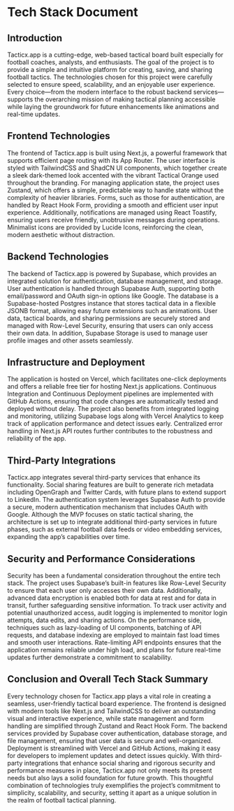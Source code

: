 # Tech Stack Document

## Introduction

Tacticx.app is a cutting-edge, web-based tactical board built especially for football coaches, analysts, and enthusiasts. The goal of the project is to provide a simple and intuitive platform for creating, saving, and sharing football tactics. The technologies chosen for this project were carefully selected to ensure speed, scalability, and an enjoyable user experience. Every choice—from the modern interface to the robust backend services—supports the overarching mission of making tactical planning accessible while laying the groundwork for future enhancements like animations and real-time updates.

## Frontend Technologies

The frontend of Tacticx.app is built using Next.js, a powerful framework that supports efficient page routing with its App Router. The user interface is styled with TailwindCSS and ShadCN UI components, which together create a sleek dark-themed look accented with the vibrant Tactical Orange used throughout the branding. For managing application state, the project uses Zustand, which offers a simple, predictable way to handle state without the complexity of heavier libraries. Forms, such as those for authentication, are handled by React Hook Form, providing a smooth and efficient user input experience. Additionally, notifications are managed using React Toastify, ensuring users receive friendly, unobtrusive messages during operations. Minimalist icons are provided by Lucide Icons, reinforcing the clean, modern aesthetic without distraction.

## Backend Technologies

The backend of Tacticx.app is powered by Supabase, which provides an integrated solution for authentication, database management, and storage. User authentication is handled through Supabase Auth, supporting both email/password and OAuth sign-in options like Google. The database is a Supabase-hosted Postgres instance that stores tactical data in a flexible JSONB format, allowing easy future extensions such as animations. User data, tactical boards, and sharing permissions are securely stored and managed with Row-Level Security, ensuring that users can only access their own data. In addition, Supabase Storage is used to manage user profile images and other assets seamlessly.

## Infrastructure and Deployment

The application is hosted on Vercel, which facilitates one-click deployments and offers a reliable free tier for hosting Next.js applications. Continuous Integration and Continuous Deployment pipelines are implemented with GitHub Actions, ensuring that code changes are automatically tested and deployed without delay. The project also benefits from integrated logging and monitoring, utilizing Supabase logs along with Vercel Analytics to keep track of application performance and detect issues early. Centralized error handling in Next.js API routes further contributes to the robustness and reliability of the app.

## Third-Party Integrations

Tacticx.app integrates several third-party services that enhance its functionality. Social sharing features are built to generate rich metadata including OpenGraph and Twitter Cards, with future plans to extend support to LinkedIn. The authentication system leverages Supabase Auth to provide a secure, modern authentication mechanism that includes OAuth with Google. Although the MVP focuses on static tactical sharing, the architecture is set up to integrate additional third-party services in future phases, such as external football data feeds or video embedding services, expanding the app’s capabilities over time.

## Security and Performance Considerations

Security has been a fundamental consideration throughout the entire tech stack. The project uses Supabase’s built-in features like Row-Level Security to ensure that each user only accesses their own data. Additionally, advanced data encryption is enabled both for data at rest and for data in transit, further safeguarding sensitive information. To track user activity and potential unauthorized access, audit logging is implemented to monitor login attempts, data edits, and sharing actions. On the performance side, techniques such as lazy-loading of UI components, batching of API requests, and database indexing are employed to maintain fast load times and smooth user interactions. Rate-limiting API endpoints ensures that the application remains reliable under high load, and plans for future real-time updates further demonstrate a commitment to scalability.

## Conclusion and Overall Tech Stack Summary

Every technology chosen for Tacticx.app plays a vital role in creating a seamless, user-friendly tactical board experience. The frontend is designed with modern tools like Next.js and TailwindCSS to deliver an outstanding visual and interactive experience, while state management and form handling are simplified through Zustand and React Hook Form. The backend services provided by Supabase cover authentication, database storage, and file management, ensuring that user data is secure and well-organized. Deployment is streamlined with Vercel and GitHub Actions, making it easy for developers to implement updates and detect issues quickly. With third-party integrations that enhance social sharing and rigorous security and performance measures in place, Tacticx.app not only meets its present needs but also lays a solid foundation for future growth. This thoughtful combination of technologies truly exemplifies the project’s commitment to simplicity, scalability, and security, setting it apart as a unique solution in the realm of football tactical planning.

